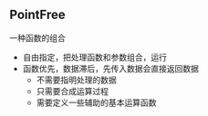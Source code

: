 ## PointFree
一种函数的组合
+ 自由指定，把处理函数和参数组合，运行
+ 函数优先，数据滞后，先传入数据会直接返回数据
  - 不需要指明处理的数据
  - 只需要合成运算过程
  - 需要定义一些辅助的基本运算函数
